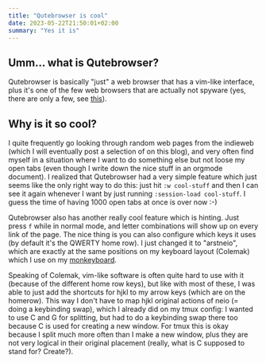 ```yaml
---
title: "Qutebrowser is cool"
date: 2023-05-22T21:50:01+02:00
summary: "Yes it is"
---
```


## Umm... what is Qutebrowser?

Qutebrowser is basically "just" a web browser that has a vim-like interface, plus it's one of the few web browsers that are actually not spyware (yes, there are only a few, see [this](https://spyware.neocities.org/articles/)).

## Why is it so cool?

I quite frequently go looking through random web pages from the indieweb (which I will eventually post a selection of on this blog), and very often find myself in a situation where I want to do something else but not loose my open tabs (even though I write down the nice stuff in an orgmode document). I realized that Qutebrowser had a very simple feature which just seems like the only right way to do this: just hit `:w cool-stuff` and then I can see it again whenever I want by just running `:session-load cool-stuff`. I guess the time of having 1000 open tabs at once is over now :-)

Qutebrowser also has another really cool feature which is hinting. Just press `f` while in normal mode, and letter combinations will show up on every link of the page. The nice thing is you can also configure which keys it uses (by default it's the QWERTY home row). I just changed it to "arstneio", which are exactly at the same positions on my keyboard layout (Colemak) which I use on my [monkeyboard](/posts/split_keyboard).

Speaking of Colemak, vim-like software is often quite hard to use with it (because of the different home row keys), but like with most of these, I was able to just add the shortcuts for hjkl to my arrow keys (which are on the homerow). This way I don't have to map hjkl original actions of neio (= doing a keybinding swap), which I already did on my tmux config: I wanted to use C and G for splitting, but had to do a keybinding swap there too because C is used for creating a new window. For tmux this is okay because I split much more often than I make a new window, plus they are not very logical in their original placement (really, what is C supposed to stand for? Create?).
